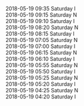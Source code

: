 2018-05-19 09:35 Saturday  I  
2018-05-19 09:15 Saturday  N  
2018-05-19 09:10 Saturday  I  
2018-05-19 08:20 Saturday  N  
2018-05-19 08:15 Saturday  I  
2018-05-19 07:05 Saturday  N  
2018-05-19 07:00 Saturday  I  
2018-05-19 06:15 Saturday  N  
2018-05-19 06:10 Saturday  I  
2018-05-19 05:55 Saturday  N  
2018-05-19 05:50 Saturday  I  
2018-05-19 05:25 Saturday  N  
2018-05-19 05:20 Saturday  I  
2018-05-19 04:25 Saturday  N  
2018-05-19 04:20 Saturday  I  
